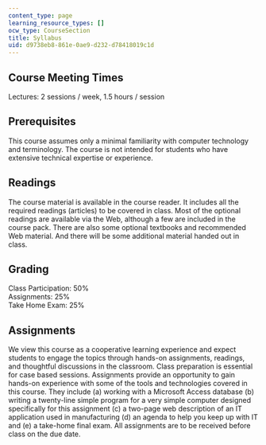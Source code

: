 ```yaml
---
content_type: page
learning_resource_types: []
ocw_type: CourseSection
title: Syllabus
uid: d9738eb8-861e-0ae9-d232-d78418019c1d
---
```


Course Meeting Times
--------------------

Lectures: 2 sessions / week, 1.5 hours / session

Prerequisites
-------------

This course assumes only a minimal familiarity with computer technology and terminology. The course is not intended for students who have extensive technical expertise or experience.

Readings
--------

The course material is available in the course reader. It includes all the required readings (articles) to be covered in class. Most of the optional readings are available via the Web, although a few are included in the course pack. There are also some optional textbooks and recommended Web material. And there will be some additional material handed out in class.

Grading
-------

Class Participation: 50%  
Assignments: 25%  
Take Home Exam: 25%

Assignments
-----------

We view this course as a cooperative learning experience and expect students to engage the topics through hands-on assignments, readings, and thoughtful discussions in the classroom. Class preparation is essential for case based sessions. Assignments provide an opportunity to gain hands-on experience with some of the tools and technologies covered in this course. They include (a) working with a Microsoft Access database (b) writing a twenty-line simple program for a very simple computer designed specifically for this assignment (c) a two-page web description of an IT application used in manufacturing (d) an agenda to help you keep up with IT and (e) a take-home final exam. All assignments are to be received before class on the due date.